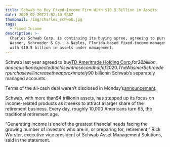 ```yaml
---
title: Schwab to Buy Fixed-Income Firm With $10.5 Billion in Assets
date: 2020-02-26T21:52:10.986Z
thumbnail: /img/charles_schwab.jpg
tags:
  - Fixed Income
description: >-
  Charles Schwab Corp. is continuing its buying spree, agreeing to purchase
  Wasmer, Schroeder & Co., a Naples, Florida-based fixed-income management firm
  with $10.5 billion in assets under management.
---
```

Schwab last year agreed to buy[TD Ameritrade Holding Corp.](https://www.bloomberg.com/quote/AMTD:US "Company Overview")for$26 billion, an acquisition expected to close in the second half of 2020. The Wasmer Schroeder purchase will increase the approximately$90 billionin Schwab’s separately managed accounts.

Terms of the all-cash deal weren’t disclosed in Monday’s[announcement](https://www.bloomberg.com/news/terminal/Q685P0MEQTXP "Charles Schwab Corporation Enhances Fixed Income Capabilities With the Purchase of Wasmer, Schroeder & Company, LLC").

Schwab, with more than$4 trillionin assets, has stepped up its focus on income-related products as it seeks to attract a larger share of the retirement business. Every day, roughly 10,000 Americans turn 65, the traditional retirement age.

“Generating income is one of the greatest financial needs facing the growing number of investors who are in, or preparing for, retirement,” Rick Wurster, executive vice president of Schwab Asset Management Solutions, said in the statement.
